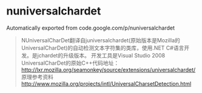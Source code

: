 # nuniversalchardet
Automatically exported from code.google.com/p/nuniversalchardet

> NUniversalCharDet翻译自juniversalchardet(原始版本是Mozilla的UniversalCharDet)的自动检测文本字符集的类库，使用.NET C#语言开发。是jchardet的升级版本。
> 开发工具是Visual Studio 2008
> UniversalCharDet的原始C++代码地址： http://lxr.mozilla.org/seamonkey/source/extensions/universalchardet/
> 原理参考资料 http://www.mozilla.org/projects/intl/UniversalCharsetDetection.html
